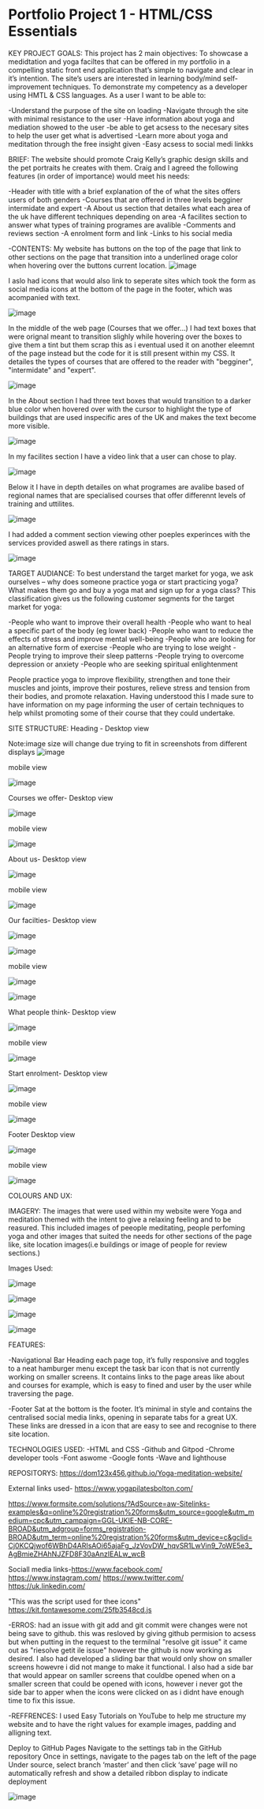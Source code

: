 # Portfolio Project 1 - HTML/CSS Essentials

KEY PROJECT GOALS:
This project has 2 main objectives:
To showcase a medidtation and yoga faciltes that can be offered in my portfolio in a compelling static front end application that’s simple to navigate and clear in it’s intention. The site’s users are interested in learning body/mind self-improvement techniques.
To demonstrate my competency as a developer using HMTL & CSS languages.
As a user I want to be able to:

-Understand the purpose of the site on loading
-Navigate through the site with minimal resistance to the user
-Have information about yoga and mediation showed to the user
-be able to get acsess to the necesary sites to help the user get what is advertised
-Learn more about yoga and meditation through the free insight given
-Easy acsess to social medi linkks




BRIEF:
The website should promote Craig Kelly’s graphic design skills and the pet portraits he creates with them. Craig and I agreed the following features (in order of importance) would meet his needs:

-Header with title with a brief explanation of the of what the sites offers users of both genders
-Courses that are offered in three levels begginer intermidate and expert
-A About us section that detailes what each area of the uk have different techniques depending on area
-A facilites section to answer what types of training programes are avalible
-Comments and reviews section
-A enrolment form and link
-Links to his social media




-CONTENTS:
My website has buttons on the top of the page that link to other sections on the page that transition into a underlined orage color when hovering over the buttons current location. 
![image](https://user-images.githubusercontent.com/108178672/181743185-bd63e693-50f8-4a6a-80f7-73dbb442a86c.png)

I aslo had icons that would also link to seperate sites which took the form as social media icons at the bottom of the page in the footer, which was acompanied with text.

![image](https://user-images.githubusercontent.com/108178672/181747326-11ebd97a-c0b6-4528-9e88-96b47db4c6aa.png)

In the middle of the web page (Courses that we offer...) I had text boxes that were orignal meant to transition slighly while hovering over the boxes to give them a tint but them scrap this as i eventual used it on another eleemnt of the page instead but the code for it is still present within my CSS. It detailes the types of courses that are offered to the reader with "begginer", "intermidate" and "expert".

![image](https://user-images.githubusercontent.com/108178672/181748087-8ce4e959-811d-4aaf-84a2-ad2b59ba2b2b.png)

In the About section I had three text boxes that would transition to a darker blue color when hovered over with the cursor to highlight the type of buildings that are used inspecific ares of the UK and makes the text become more visible.

![image](https://user-images.githubusercontent.com/108178672/181748948-71e01796-de7e-4e5c-a1a1-322a86b0a25d.png)

In my facilites section I have a video link that a user can chose to play.

![image](https://user-images.githubusercontent.com/108178672/181751134-d78d60f1-880b-46ab-805b-ac7a75a51b77.png)

Below it I have in depth detailes on what programes are avalibe based of regional names that are specialised courses that offer differennt levels of training and uttilites.

![image](https://user-images.githubusercontent.com/108178672/181751267-9fbe957b-186b-4a45-999f-74a98dec0f0a.png)

I had added a comment section viewing other poeples experinces with the services provided aswell as there ratings in stars.

![image](https://user-images.githubusercontent.com/108178672/181753149-04bba7dc-3137-4316-b852-207855a65507.png)




TARGET AUDIANCE:
To best understand the target market for yoga, we ask ourselves – why does someone practice yoga or start practicing yoga? What makes them go and buy a yoga mat and sign up for a yoga class? This classification gives us the following customer segments for the target market for yoga:

-People who want to improve their overall health
-People who want to heal a specific part of the body (eg lower back)
-People who want to reduce the effects of stress and improve mental well-being
-People who are looking for an alternative form of exercise
-People who are trying to lose weight
-People trying to improve their sleep patterns
-People trying to overcome depression or anxiety
-People who are seeking spiritual enlightenment

People practice yoga to improve flexibility, strengthen and tone their muscles and joints, improve their postures, relieve stress and tension from their bodies, and promote relaxation. Having understood this I made sure to have information on my page informing the user of certain techniques to help whilst promoting some of their course that they could undertake.



SITE STRUCTURE:
Heading -
Desktop view

Note:image size will change due trying to fit in screenshots from different displays
![image](https://user-images.githubusercontent.com/108178672/181777412-9313e788-26a4-4de9-9e7f-5ae3db06bb05.png)


mobile view

![image](https://user-images.githubusercontent.com/108178672/181774224-0f0c8101-25f1-411e-a190-b6e6d7fd88e4.png)

Courses we offer-
Desktop view

![image](https://user-images.githubusercontent.com/108178672/181777249-44820d08-d192-4eb9-80af-beebf0008a58.png)


mobile view

![image](https://user-images.githubusercontent.com/108178672/181774570-d2ac9907-5fea-463c-947a-78b1646d1ab1.png)

About us-
Desktop view

![image](https://user-images.githubusercontent.com/108178672/181777165-3dcb5ee8-333f-4515-a21d-b5dc999126df.png)


mobile view

![image](https://user-images.githubusercontent.com/108178672/181774914-1a4f19db-f76f-4bd6-a9b1-de8105691877.png)


Our facilties-
Desktop view

![image](https://user-images.githubusercontent.com/108178672/181777045-716470a0-5bb9-4960-a0da-535704a45cdd.png)


![image](https://user-images.githubusercontent.com/108178672/181776920-294405e5-f368-4758-9f44-5eef2e1bb003.png)


mobile view

![image](https://user-images.githubusercontent.com/108178672/181775153-b91ec426-c0c0-483f-bc55-494f80bcf39e.png)

![image](https://user-images.githubusercontent.com/108178672/181775334-0e142633-9ef7-43dd-a04e-f6aaf19e8cea.png)



What people think-
Desktop view

![image](https://user-images.githubusercontent.com/108178672/181776779-9f0921b4-7f0d-4173-ac56-9dcc79fac529.png)


mobile view

![image](https://user-images.githubusercontent.com/108178672/181775544-950c95af-1f8b-43b6-8299-b5a7317a41da.png)

Start enrolment-
Desktop view

![image](https://user-images.githubusercontent.com/108178672/181776694-97e1e412-1ece-4e89-b359-8eddb3b178b3.png)


mobile view

![image](https://user-images.githubusercontent.com/108178672/181776031-f583495d-28a8-4f77-b1a8-620ee91e4dc7.png)


Footer
Desktop view

![image](https://user-images.githubusercontent.com/108178672/181776248-39b3f5ab-ae58-4836-923d-388af9d27e4b.png)


mobile view


![image](https://user-images.githubusercontent.com/108178672/181776125-9cf44444-40fd-467e-81de-b88ad8c262a8.png)


COLOURS AND UX:

IMAGERY:
The images that were used within my website were Yoga and meditation themed with the intent to give a relaxing feeling and to be reasured. This included images of peeople meditating, people perfoming yoga and other images that suited the needs for other sections of the page like, site location images(i.e buildings or image of people for review sections.) 

Images Used:

![image](https://user-images.githubusercontent.com/108178672/181778286-4387a70c-625c-425f-a67b-1685a18ac08b.png)

![image](https://user-images.githubusercontent.com/108178672/181778505-b8f3f939-cfc1-4cdd-ae56-deb5657e8906.png)

![image](https://user-images.githubusercontent.com/108178672/181778653-0d74e640-9c8f-4e24-8c64-32cede4f4d0f.png)

![image](https://user-images.githubusercontent.com/108178672/181778829-a54dacc3-cca1-430c-be28-269476423ecd.png)


FEATURES:

-Navigational Bar
Heading each page top, it’s fully responsive and toggles to a neat hamburger menu except the task bar icon that is not currently working on smaller screens. It contains links to the page areas like about and courses for example, which is easy to  fined and user by the user while traversing the page.

-Footer
Sat at the bottom is the footer. It’s minimal in style and contains the centralised social media links, opening in separate tabs for a great UX. These  links are dressed in a icon that are easy to see and recognise to there site location.



TECHNOLOGIES USED:
-HTML and CSS
-Github and Gitpod
-Chrome developer tools
-Font aswome
-Google fonts
-Wave and lighthouse





REPOSITORYS: https://dom123x456.github.io/Yoga-meditation-website/

External links used- 
https://www.yogapilatesbolton.com/ 

https://www.formsite.com/solutions/?AdSource=aw-Sitelinks-examples&q=online%20registration%20forms&utm_source=google&utm_medium=cpc&utm_campaign=GGL-UKIE-NB-CORE-BROAD&utm_adgroup=forms_registration-BROAD&utm_term=online%20registration%20forms&utm_device=c&gclid=Cj0KCQjwof6WBhD4ARIsAOi65ajaFg_JzVovDW_hqvSR1LwVin9_7oWE5e3_AgBmieZHAhNJZFD8F30aAnzIEALw_wcB   

Sociall media links-https://www.facebook.com/ https://www.instagram.com/ https://www.twitter.com/ https://uk.linkedin.com/

"This was the script used for thee icons" https://kit.fontawesome.com/25fb3548cd.js

-ERROS: had an issue with git add and git commit were changes were not being save to github. this was resloved by giving github permision to acsess but when putting in the request to the termilnal "resolve git issue" it came out as "riesolve getit ile issue" however the github is now working as desired. I also had developed a sliding bar that would only show on smaller screens howevre i did not mange to make it functional. I also had a side bar that would appear on samller screens that couldbe opened when on a smaller screen that could be opened with icons, however i never got the side bar to apper when the icons were clicked on as i didnt have enough time to fix this issue.

-REFFRENCES: I  used Easy Tutorials on YouTube to help me structure my website and to have the right values for example images, padding and alligning text.

Deploy to GitHub Pages
Navigate to the settings tab in the GitHub repository
Once in settings, navigate to the pages tab on the left of the page
Under source, select branch ‘master’ and then click ‘save’
page will no automatically refresh and show a detailed ribbon display to indicate deployment


![image](https://user-images.githubusercontent.com/108178672/181770876-0ac04687-f79d-40bc-b608-8812c499de62.png)





